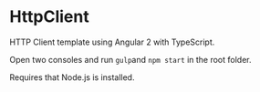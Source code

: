 # HttpClient
HTTP Client template using Angular 2 with TypeScript.

Open two consoles and run `gulp`and `npm start` in the root folder.

Requires that Node.js is installed.
